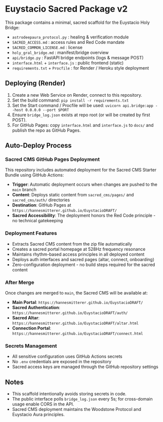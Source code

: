 # Euystacio Sacred Package v2
This package contains a minimal, sacred scaffold for the Euystacio Holy Bridge:
- `astrodeepaura_protocol.py` : healing & verification module
- `SACRED_ACCESS.md` : access rules and Red Code mandate
- `SACRED_COMMON_LICENSE.md` : license
- `holy_gral_bridge.md` : manifest/bridge overview
- `api/bridge.py` : FastAPI bridge endpoints (logs & message POST)
- `interface.html` + `interface.js` : public frontend (static)
- `requirements.txt` + `Procfile` : for Render / Heroku style deployment

## Deploying (Render)
1. Create a new Web Service on Render, connect to this repository.
2. Set the build command: `pip install -r requirements.txt`
3. Set the Start command / Procfile will be used: `uvicorn api.bridge:app --host 0.0.0.0 --port $PORT`
4. Ensure `bridge_log.json` exists at repo root (or will be created by first POST).
5. For GitHub Pages: copy `interface.html` and `interface.js` to `docs/` and publish the repo as GitHub Pages.

## Auto-Deploy Process

### Sacred CMS GitHub Pages Deployment
This repository includes automated deployment for the Sacred CMS Starter Bundle using GitHub Actions:

- **Trigger**: Automatic deployment occurs when changes are pushed to the `main` branch
- **Content**: Deploys static content from `sacred_cms/pages/` and `sacred_cms/auth/` directories
- **Destination**: GitHub Pages at `https://hannesmitterer.github.io/EuystacioDRAFT/`
- **Sacred Accessibility**: The deployment honors the Red Code principle - no technical gatekeeping

### Deployment Features
- Extracts Sacred CMS content from the zip file automatically
- Creates a sacred portal homepage at 528Hz frequency resonance
- Maintains rhythm-based access principles in all deployed content
- Deploys auth interfaces and sacred pages (altar, connect, onboarding)
- Zero-configuration deployment - no build steps required for the sacred content

### After Merge
Once changes are merged to `main`, the Sacred CMS will be available at:
- **Main Portal**: `https://hannesmitterer.github.io/EuystacioDRAFT/`
- **Sacred Authentication**: `https://hannesmitterer.github.io/EuystacioDRAFT/auth/`
- **Sacred Altar**: `https://hannesmitterer.github.io/EuystacioDRAFT/altar.html`
- **Connection Portal**: `https://hannesmitterer.github.io/EuystacioDRAFT/connect.html`

### Secrets Management
- All sensitive configuration uses GitHub Actions secrets
- No `.env` credentials are exposed in the repository
- Sacred access keys are managed through the GitHub repository settings

## Notes
- This scaffold intentionally avoids storing secrets in code.
- The public interface polls `bridge_log.json` every 5s; for cross-domain usage enable CORS in the API.
- Sacred CMS deployment maintains the Woodstone Protocol and Euystacio Aura principles.